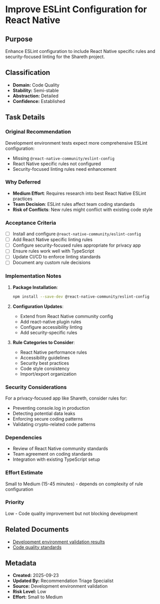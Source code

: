 # Improve ESLint Configuration for React Native

## Purpose
Enhance ESLint configuration to include React Native specific rules and security-focused linting for the Shareth project.

## Classification
- **Domain:** Code Quality
- **Stability:** Semi-stable
- **Abstraction:** Detailed
- **Confidence:** Established

## Task Details

### Original Recommendation
Development environment tests expect more comprehensive ESLint configuration:
- Missing `@react-native-community/eslint-config`
- React Native specific rules not configured
- Security-focused linting rules need enhancement

### Why Deferred
- **Medium Effort**: Requires research into best React Native ESLint practices
- **Team Decision**: ESLint rules affect team coding standards
- **Risk of Conflicts**: New rules might conflict with existing code style

### Acceptance Criteria
- [ ] Install and configure `@react-native-community/eslint-config`
- [ ] Add React Native specific linting rules
- [ ] Configure security-focused rules appropriate for privacy app
- [ ] Ensure rules work well with TypeScript
- [ ] Update CI/CD to enforce linting standards
- [ ] Document any custom rule decisions

### Implementation Notes
1. **Package Installation**:
   ```bash
   npm install --save-dev @react-native-community/eslint-config
   ```

2. **Configuration Updates**:
   - Extend from React Native community config
   - Add react-native plugin rules
   - Configure accessibility linting
   - Add security-specific rules

3. **Rule Categories to Consider**:
   - React Native performance rules
   - Accessibility guidelines
   - Security best practices
   - Code style consistency
   - Import/export organization

### Security Considerations
For a privacy-focused app like Shareth, consider rules for:
- Preventing console.log in production
- Detecting potential data leaks
- Enforcing secure coding patterns
- Validating crypto-related code patterns

### Dependencies
- Review of React Native community standards
- Team agreement on coding standards
- Integration with existing TypeScript setup

### Effort Estimate
Small to Medium (15-45 minutes) - depends on complexity of rule configuration

### Priority
Low - Code quality improvement but not blocking development

## Related Documents
- [Development environment validation results](../planning/development-environment-validation.md)
- [Code quality standards](../../foundation/code-quality-standards.md)

## Metadata
- **Created:** 2025-09-23
- **Updated By:** Recommendation Triage Specialist
- **Source:** Development environment validation
- **Risk Level:** Low
- **Effort:** Small to Medium